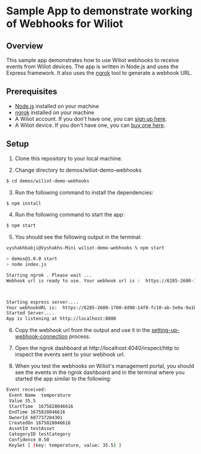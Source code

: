 # Sample App to demonstrate working of Webhooks for Wiliot

## Overview

This sample app demonstrates how to use Wiliot webhooks to receive events from Wiliot devices. 
The app is written in Node.js and uses the Express framework. It also uses the [ngrok](https://ngrok.com/) tool to generate a webhook URL.

## Prerequisites

- [Node.js](https://nodejs.org/en/download/) installed on your machine
- [ngrok](https://ngrok.com/download) installed on your machine
- A Wiliot account. If you don't have one, you can [sign up here](https://wiliot.com/).
- A Wiliot device. If you don't have one, you can [buy one here](https://wiliot.com/).

## Setup

1. Clone this repository to your local machine.

2. Change directory to demos/wiliot-demo-webhooks

```bash
$ cd demos/wiliot-demo-webhooks
```

3. Run the following command to install the dependencies:

```bash
$ npm install
```

4. Run the following command to start the app:

```bash
$ npm start
```

5. You should see the following output in the terminal:

```bash
vyshakhbabji@Vyshakhs-Mini wiliot-demo-webhooks % npm start 

> demos@1.0.0 start
> node index.js

Starting ngrok . Please wait ...
Webhook url is ready to use. Your webhook url is :  https://6285-2600-1700-dd90-14f0-fc10-ab-3e0a-9a1b.ngrok.io/webhook



Starting express server....
Your webhookURL is:  https://6285-2600-1700-dd90-14f0-fc10-ab-3e0a-9a1b.ngrok.io/webhook
Started Server.... 
App is listening at http://localhost:8080
```

6. Copy the webhook url from the output and use it in the [setting-up-webhook-connection](setting-up-webhook-connection.md) process.

7. Open the ngrok dashboard at http://localhost:4040/inspect/http to inspect the events sent to your webhook url.

8. When you test the webhooks on Wiliot's management portal, you should see the events in the ngrok dashboard and in the terminal where you started the app similar to the following:

```bash
Event received: 
 Event Name  temperature 
 Value 35.5 
 StartTime  1675828046616   
 EndTime 1675828046616 
 OwnerId 607737204301 
 CreatedOn 1675828046616 
 AssetId testAsset 
 CategoryID testCategory 
 Confidence 0.50 
 KeySet [ (key: temperature, value: 35.5) ]
```